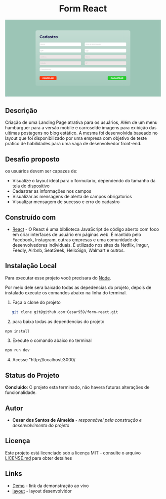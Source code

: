 <h1 align="center"> Form React </h1>

<div align="center">
    <img src="DOC/resultado.png" alt="imagem-site" width="600" height="auto">
</div>


## Descrição

Criação de uma Landing Page atrativa para os usuários, Além de um menu hambúrguer para a versão mobile e carroselde imagens para exibição das ultimas postagens no blog estático. A mesma foi desenvolvida baseado no layout que foi disponibilizado por uma empresa com objetivo de teste pratico de habilidades para uma vaga de desenvolvedor front-end. 

## Desafio proposto

os usuários devem ser capazes de:

* Visualize o layout ideal para o formulario, dependendo do tamanho da tela do dispositivo
* Cadastrar as informações nos campos
* Visualizar as mensagens de alerta de campos obrigatorios
* Visualizar mensagem de sucesso e erro do cadastro

## Construído com

* [React](https://www.w3schools.com/REACT/DEFAULT.ASP) - O React é uma biblioteca JavaScript de código aberto com foco em criar interfaces de usuário em páginas web. É mantido pelo Facebook, Instagram, outras empresas e uma comunidade de desenvolvedores individuais. É utilizado nos sites da Netflix, Imgur, Feedly, Airbnb, SeatGeek, HelloSign, Walmart e outros.

## Instalação Local

Para executar esse projeto você precisara do [Node](https://nodejs.org/en/).

Por meio dele sera baixado todas as depedencias do projeto, depois de instalado execute os comandos abaixo na linha do terminal.

1) Faça o clone do projeto

```bash
   git clone git@github.com:Cesar959/form-react.git
```

2) para baixa todas as dependencias do projeto

```bash  
npm install
```

3) Execute o comando abaixo no terminal

```bash 
npm run dev
```

4) Acesse "http://localhost:3000/

## Status do Projeto

**Concluido**: O projeto esta terminado, não havera futuras alterações de funcionalidade.

## Autor

* **Cesar dos Santos de Almeida** - *responsável pela construção e desenvolvimento do projeto*

## Licença
Este projeto está licenciado sob a licença MIT - consulte o arquivo  [LICENSE.md](LICENSE.md) para obter detalhes


## Links
* [Demo](https://imaginative-madeleine-385f36.netlify.app/) - link da demonstração ao vivo
* [layout](https://www.figma.com/file/k3mjL5CqpVeWKJpY2ECcS3/cadastro-vagar-frontend?node-id=0%3A1) - layout desenvolvidor



